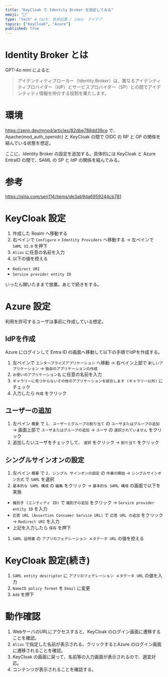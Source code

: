 ```yaml
---
title: "KeyCloak で Identity Broker を設定してみる"
emoji: "🛁"
type: "tech" # tech: 技術記事 / idea: アイデア
topics: ["KeyCloak", "Azure"]
published: true
---
```


# Identity Broker とは

GPT-4o mini によると

> アイデンティティブローカー（Identity Broker）は、異なるアイデンティティプロバイダー（IdP）とサービスプロバイダー（SP）との間でアイデンティティ情報を仲介する役割を果たします。

# 環境

https://zenn.dev/mnod/articles/82dbe788dd39ce で、Apache(mod_auth_openidc) と KeyCloak の間で OIDC の RP と OP の関係を結んでいる状態を想定。

ここに、Identity Broker の設定を追加する。具体的には KeyCloak と Azure EntraID の間で、SAML の SP と IdP の関係を結んでみる。

# 参考

https://qiita.com/seri114/items/de3ab9da6959244cb781

# KeyCloak 設定

1. 作成した Realm へ移動する
1. 右ペインで `Configure` > `Identity Providers` へ移動する → 左ペインで `SAML V2.0` を押下
1. `Alias` に任意の名前を入力
1. 以下の値を控える
- `Redirect URI`
- `Service provider entity ID`

いったん開いたままで放置。あとで続きをする。

# Azure 設定

利用を許可するユーザは事前に作成している想定。

##  IdPを作成

Azure にログインして Entra ID の画面へ移動して以下の手順でIdPを作成する。

1. 左ペインで `エンタープライズアプリケーション` へ移動 → 右ペイン上部で `新しいアプリケーション` → `独自のアプリケーションの作成`
1. `お使いのアプリケーション名` に任意の名前を入力
1. `ギャラリーに見つからないその他のアプリケーションを統合します (ギャラリー以外)` にチェック
1. 入力したら `作成` をクリック

## ユーザーの追加

1. 左ペイン `概要` で `1. ユーザーとグループの割り当て` の `ユーザまたはグループの追加` → 画面上部で `ユーザまたはグループの追加` → `ユーザ` の `選択されていません` をクリック
1. 追加したいユーザをチェックして、 `選択` をクリック → `割り当て` をクリック

## シングルサインオンの設定

1. 左ペイン `概要` で `2. シングル サインオンの設定` の `作業の開始`  →  `シングルサインオン方式` で `SAML` を選択
1. `基本的な SAML 構成` の `編集` をクリック → `基本的な SAML 構成` の画面で以下を実施
- `識別子 (エンティティ ID)` で `識別子の追加` をクリック → `Service provider entity ID` を入力
- `応答 URL (Assertion Consumer Service URL)` で `応答 URL の追加` をクリック → `Redirect URI` を入力
- 上記を入力したら `保存` を押下
1. `SAML 証明書` の `アプリのフェデレーション メタデータ URL` の値を控える 

# KeyCloak 設定(続き)

1. `SAML entity descriptor` に `アプリのフェデレーション メタデータ URL` の値を入力
1. `NameID policy format` を `Email` に変更
1. `Add` を押下

# 動作確認

1. WebサーバのURLにアクセスすると、KeyCloak のログイン画面に遷移することを確認。
1. `Alias` で指定した名前が表示される。クリックするとAzure のログイン画面に遷移されることを確認。
1. KeyCloak の画面に戻って、名前等の入力画面が表示されるので、適宜対応。
1. コンテンツが表示されることを確認する。

